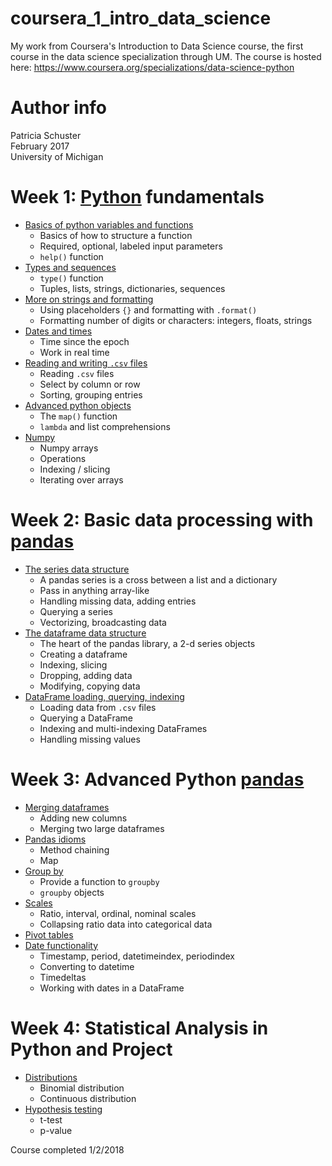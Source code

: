 # coursera_1_intro_data_science
My work from Coursera's Introduction to Data Science course, the first course in the data science specialization through UM. The course is hosted here: <https://www.coursera.org/specializations/data-science-python>

# Author info  
Patricia Schuster  
February 2017  
University of Michigan

# Week 1: [Python](https://www.python.org/) fundamentals

* [Basics of python variables and functions](week_1/basic_python_functions.ipynb)
  * Basics of how to structure a function
  * Required, optional, labeled input parameters
  * `help()` function
* [Types and sequences](week_1/types_and_sequences.ipynb)
  * `type()` function
  * Tuples, lists, strings, dictionaries, sequences
* [More on strings and formatting](week_1/more_on_strings_formatting.ipynb)
  * Using placeholders `{}` and formatting with `.format()`
  * Formatting number of digits or characters: integers, floats, strings
* [Dates and times](week_1/dates_and_times.ipynb)
  * Time since the epoch
  * Work in real time
* [Reading and writing `.csv` files](week_1/reading_writing_csv.ipynb)
  * Reading `.csv` files
  * Select by column or row
  * Sorting, grouping entries
* [Advanced python objects](week_1/advanced_python_objects_map_lambda.ipynb)
  * The `map()` function
  * `lambda` and list comprehensions
* [Numpy](week_1/numpy.ipynb)
  * Numpy arrays
  * Operations
  * Indexing / slicing
  * Iterating over arrays
  
# Week 2: Basic data processing with [pandas](http://pandas.pydata.org/)

* [The series data structure](week_2/series_data_structure.ipynb)
  * A pandas series is a cross between a list and a dictionary
  * Pass in anything array-like
  * Handling missing data, adding entries
  * Querying a series
  * Vectorizing, broadcasting data
* [The dataframe data structure](week_2/dataframe_data_structure.ipynb)
  * The heart of the pandas library, a 2-d series objects
  * Creating a dataframe
  * Indexing, slicing
  * Dropping, adding data
  * Modifying, copying data
* [DataFrame loading, querying, indexing](week_2/dataframe_loading_querying_indexing.ipynb)
  * Loading data from `.csv` files
  * Querying a DataFrame
  * Indexing and multi-indexing DataFrames
  * Handling missing values
  
# Week 3: Advanced Python [pandas](http://pandas.pydata.org/)

* [Merging dataframes](week_3/merging_dataframes.ipynb)
  * Adding new columns
  * Merging two large dataframes
* [Pandas idioms](week_3/idiomatic_pandas.ipynb)
  * Method chaining
  * Map 
* [Group by](week_3/groupby.ipynb)
  * Provide a function to `groupby`
  * `groupby` objects
* [Scales](week_3/scales.ipynb)
  * Ratio, interval, ordinal, nominal scales
  * Collapsing ratio data into categorical data
* [Pivot tables](week_3/pivot_tables.ipynb)
* [Date functionality](week_3/date_functionality.ipynb)
  * Timestamp, period, datetimeindex, periodindex
  * Converting to datetime
  * Timedeltas
  * Working with dates in a DataFrame

# Week 4: Statistical Analysis in Python and Project

* [Distributions](week_4/distributions.ipynb)
  * Binomial distribution
  * Continuous distribution
* [Hypothesis testing](week_4/hypothesis_testing.ipynb)
  * t-test
  * p-value
  
Course completed 1/2/2018